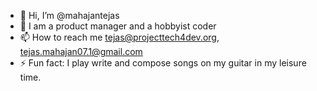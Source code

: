 - 👋 Hi, I’m @mahajantejas
- 👀 I am a product manager and a hobbyist coder
- 📫 How to reach me tejas@projecttech4dev.org, tejas.mahajan07.1@gmail.com
- ⚡ Fun fact: I play write and compose songs on my guitar in my leisure time.

<!---
mahajantejas/mahajantejas is a ✨ special ✨ repository because its `README.md` (this file) appears on your GitHub profile.
You can click the Preview link to take a look at your changes.
--->
